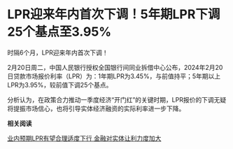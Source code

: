 # LPR迎来年内首次下调！5年期LPR下调25个基点至3.95%

时隔6个月，LPR迎来年内首次下调！

2月20日周二，中国人民银行授权全国银行间同业拆借中心公布，2024年2月20日贷款市场报价利率（LPR）为：1年期LPR为3.45%，与前值持平；5年期以上LPR为3.95%，较前值下调25个基点。

分析认为，在政策合力推动一季度经济“开门红”的关键时期，LPR报价的下调无疑将提振市场信心，也将引导实体经济融资的实际利率进一步下降。

**相关阅读**

[业内预期LPR有望合理适度下行 金融对实体让利力度加大 ](https://news.qq.com/rain/a/20240219A04WJH00)

